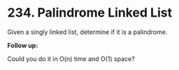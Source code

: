 # 234. Palindrome Linked List

Given a singly linked list, determine if it is a palindrome.

**Follow up:**

Could you do it in O(n) time and O(1) space?
